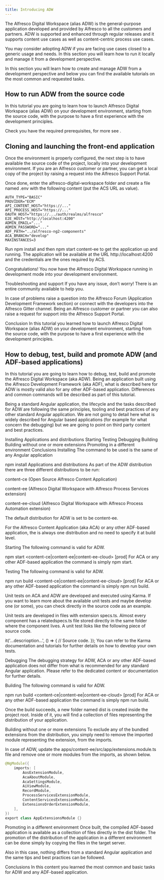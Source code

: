 ```yaml
---
title: Introducing ADW
---
```


The Alfresco Digital Workspace (alias ADW) is the general-purpose application developed and provided by Alfresco to all the customers and partners. ADW is supported and enhanced through regular releases and it supports content use cases as well as content-centric process use cases.

You may consider adopting ADW if you are facing use cases closed to a generic usage and needs. In this section you will learn how to run it locally and manage it from a development perspective.

In this section you will learn how to create and manage ADW from a development perspective and below you can find the available tutorials on the most common and requested tasks.

## How to run ADW from the source code

In this tutorial you are going to learn how to launch Alfresco Digital Workspace (alias ADW) on your development environment, starting from the source code, with the purpose to have a first experience with the development principles.

Check you have the required prerequisites, for more see <Link to pre reqs section>.

## Cloning and launching the front-end application

Once the environment is properly configured, the next step is to have available the source code of the project, locally into your development environment. If you are an Alfresco customer or partner, you can get a local copy of the project by raising a request into the Alfresco Support Portal.

Once done, enter the alfresco-digital-workspace folder and create a file named .env with the following content (put the ACS URL as value).

```text
AUTH_TYPE="BASIC"
PROVIDER="ECM"
API_CONTENT_HOST="https://..."
API_PROCESS_HOST="https://..."
OAUTH_HOST="https://.../auth/realms/alfresco"
E2E_HOST="http://localhost:4200"
ADMIN_EMAIL="..."
ADMIN_PASSWORD="..."
ADF_PATH="../alfresco-ng2-components"
ACA_BRANCH="develop"
MAXINSTANCES=3
```

Run npm install and then npm start content-ee to get the application up and running. The application will be available at the URL http://localhost:4200 and the credentials are the ones required by ACS.

Congratulations! You now have the Alfresco Digital Workspace running in development mode into your development environment.

Troubleshooting and support
If you have any issue, don’t worry! There is an entire community available to help you.

In case of problems raise a question into the Alfresco Forum (Application Development Framework section) or connect with the developers into the Alfresco Gitter channel. Being an Alfresco customer or partner you can also raise a request for support into the Alfresco Support Portal.

Conclusion
In this tutorial you learned how to launch Alfresco Digital Workspace (alias ADW) on your development environment, starting from the source code, with the purpose to have a first experience with the development principles.

## How to debug, test, build and promote ADW (and ADF-based applications)

In this tutorial you are going to learn how to debug, test, build and promote the Alfresco Digital Workspace (aka ADW). Being an application built using the Alfresco Development Framework (aka ADF), what is described here for ADW is mostly valid also for any other ADF-based application. Differences and common commands will be described as part of this tutorial.

Being a standard Angular application, the lifecycle and the tasks described for ADW are following the same principles, tooling and best practices of any other standard Angular application. We are not going to detail here what is widely described for Angular based applications (for example for what concern the debugging) but we are going to point on third party content and best practices.

Installing
Applications and distributions
Starting
Testing
Debugging
Building
Building without one or more extensions
Promoting in a different environment
Conclusions
Installing
The command to be used is the same of any Angular application

npm install
Applications and distributions
As part of the ADW distribution there are three different distributions to be run:

content-ce (Open Source Alfresco Content Application)

content-ee (Alfresco Digital Workspace with Alfresco Process Services extension)

content-ee-cloud (Alfresco Digital Workspace with Alfresco Process Automation extension)

The default distribution for ADW is set to be content-ee.

For the Alfresco Content Application (aka ACA) or any other ADF-based application, the is always one distribution and no need to specify it at build level.

Starting
The following command is valid for ADW.

npm start <content-ce|content-ee|content-ee-cloud> [prod]
For ACA or any other ADF-based application the command is simply npm start.

Testing
The following command is valid for ADW.

npm run build <content-ce|content-ee|content-ee-cloud> [prod]
For ACA or any other ADF-based application the command is simply npm run build.

Unit tests on ACA and ADW are developed and executed using Karma. If you want to learn more about the available unit tests and maybe develop one (or some), you can check directly in the source code as an example.

Unit tests are developed in files with extension specs.ts. Almost every component has a relatedspecs.ts file stored directly in the same folder where the component lives. A unit test lloks like the following piece of source code.

it('...descrioption...', () => {
    // Source code.
});
You can refer to the  Karma documentation and tutorials for further details on how to develop your own tests.

Debugging
The debugging strategy for ADW, ACA or any other ADF-based application does not differ from what is recommended for any standard Angular application. Please refer to the dedicated content or documentation for further details.

Building
The following command is valid for ADW.

npm run build <content-ce|content-ee|content-ee-cloud> [prod]
For ACA or any other ADF-based application the command is simply npm run build.

Once the build succeeds, a new folder named dist is created inside the project root. Inside of it, you will find a collection of files representing the distribution of your application.

Building without one or more extensions
To exclude any of the bundled extensions from the distribution, you simply need to remove the imported module representing the extension, from the imports.

In case of ADW, update the apps/content-ee/src/app/extensions.module.ts file and remove one or more modules from the imports, as shown below.

```java
@NgModule({
    imports: [
        AosExtensionModule,
        AcaAboutModule,
        AcaSettingsModule,
        AiViewModule,
        RecordModule,
        ProcessServicesExtensionModule,
        ContentServicesExtensionModule,
        ExtensionsOrderExtensionModule,
    ],
})
export class AppExtensionsModule {}
```

Promoting in a different environment
Once built, the compiled ADF-based application is available as a collection of files directly in the dist folder. The promotion of the distribution of the application in a different environment can be done simply by copying the files in the target server.

Also in this case, nothing differs from a standard Angular application and the same tips and best practices can be followed.

Conclusions
In this content you learned the most common and basic tasks for ADW and any ADF-based application.
